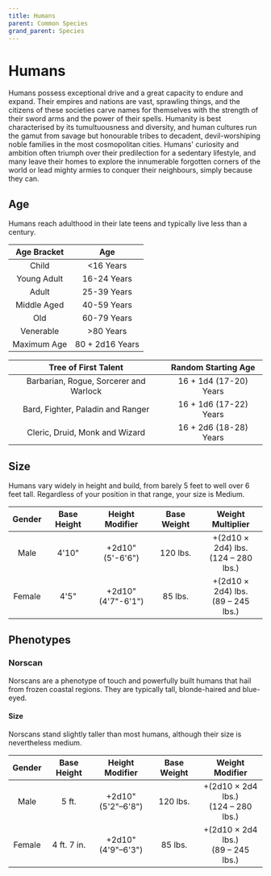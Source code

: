 ```yaml
---
title: Humans
parent: Common Species
grand_parent: Species
---
```


# Humans
Humans possess exceptional drive and a great capacity to endure and expand. Their empires and nations are vast, sprawling things, and the citizens of these societies carve names for themselves with the strength of their sword arms and the power of their spells. Humanity is best characterised by its tumultuousness and diversity, and human cultures run the gamut from savage but honourable tribes to decadent, devil-worshiping noble families in the most cosmopolitan cities. Humans' curiosity and ambition often triumph over their predilection for a sedentary lifestyle, and many leave their homes to explore the innumerable forgotten corners of the world or lead mighty armies to conquer their neighbours, simply because they can.

## Age
Humans reach adulthood in their late teens and typically live less than a century.

| Age Bracket | Age |
|:-----------:|:---:|
| Child       | <16 Years       |
| Young Adult | 16-24 Years     |
| Adult       | 25-39 Years     |
| Middle Aged | 40-59 Years     |
| Old         | 60-79 Years     |
| Venerable   | >80 Years       |
| Maximum Age | 80 + 2d16 Years |

| Tree of First Talent | Random Starting Age |
|:--------------------:|:-------------------:|
| Barbarian, Rogue, Sorcerer and Warlock | 16 + 1d4 (17-20) Years |
| Bard, Fighter, Paladin and Ranger      | 16 + 1d6 (17-22) Years |
| Cleric, Druid, Monk and Wizard         | 16 + 2d6 (18-28) Years |

## Size
Humans vary widely in height and build, from barely 5 feet to well over 6 feet tall. Regardless of your position in that range, your size is Medium.

| Gender | Base Height | Height Modifier | Base Weight | Weight Multiplier |
|:------:|:-----------:|:---------------:|:-----------:|:-----------------:|
| Male   | 4'10" | +2d10"<br>(5'-6'6")   | 120 lbs. | +(2d10 × 2d4) lbs.<br>(124 – 280 lbs.) |
| Female | 4'5"  | +2d10"<br>(4'7"-6'1") | 85 lbs.  | +(2d10 × 2d4) lbs.<br>(89 – 245 lbs.)  |

## Phenotypes

### Norscan
Norscans are a phenotype of touch and powerfully built humans that hail from frozen coastal regions. They are typically tall, blonde-haired and blue-eyed.

#### Size
Norscans stand slightly taller than most humans, although their size is nevertheless medium.

| Gender | Base Height | Height Modifier | Base Weight | Weight Modifier |
|:------:|:-----------:|:---------------:|:-----------:|:---------------:|
| Male   | 5 ft.       | +2d10"<br>(5'2"–6'8") | 120 lbs. | +(2d10 × 2d4 lbs.)<br>(124 – 280 lbs.) |
| Female | 4 ft. 7 in. | +2d10"<br>(4'9"–6'3") | 85 lbs.  | +(2d10 × 2d4 lbs.)<br>(89 – 245 lbs.)  |
